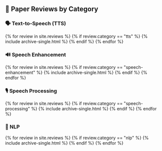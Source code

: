## 📑 Paper Reviews by Category

### 🗣️ Text-to-Speech (TTS)
{% for review in site.reviews %}
  {% if review.category == "tts" %}
    {% include archive-single.html %}
  {% endif %}
{% endfor %}

### 🔊 Speech Enhancement
{% for review in site.reviews %}
  {% if review.category == "speech-enhancement" %}
    {% include archive-single.html %}
  {% endif %}
{% endfor %}

### 🎙️ Speech Processing
{% for review in site.reviews %}
  {% if review.category == "speech-processing" %}
    {% include archive-single.html %}
  {% endif %}
{% endfor %}

### 📖 NLP
{% for review in site.reviews %}
  {% if review.category == "nlp" %}
    {% include archive-single.html %}
  {% endif %}
{% endfor %}